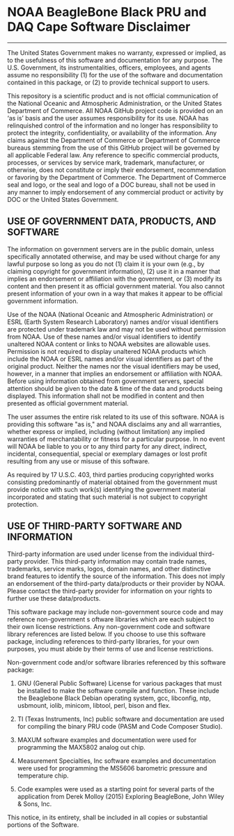 NOAA BeagleBone Black PRU and DAQ Cape Software Disclaimer
==========================================================
---
<p>The United States Government makes no warranty, expressed or implied, as to the usefulness of this 
software and documentation for any purpose. The U.S. Government, its instrumentalities, officers, 
employees, and agents assume no responsibility (1) for the use of the software and documentation contained 
in this package, or (2) to provide technical support to users.

This repository is a scientific product and is not official
communication of the National Oceanic and Atmospheric Administration,
or the United States Department of Commerce. All NOAA GitHub project
code is provided on an ‘as is’ basis and the user assumes
responsibility for its use. NOAA has relinquished control of the
information and no longer has responsibility to protect the
integrity, confidentiality, or availability of the information. Any
claims against the Department of Commerce or Department of Commerce
bureaus stemming from the use of this GitHub project will be governed
by all applicable Federal law. Any reference to specific commercial
products, processes, or services by service mark, trademark,
manufacturer, or otherwise, does not constitute or imply their
endorsement, recommendation or favoring by the Department of
Commerce. The Department of Commerce seal and logo, or the seal and
logo of a DOC bureau, shall not be used in any manner to imply
endorsement of any commercial product or activity by DOC or the
United States Government.

USE OF GOVERNMENT DATA, PRODUCTS, AND SOFTWARE
----------------------------------------------

<p>The information on government servers are in the public domain, unless specifically annotated 
otherwise, and may be used without charge for any lawful purpose so long as you do not (1) claim it 
is your own (e.g., by claiming copyright for government information), (2) use it in a manner that 
implies an endorsement or affiliation with the government, or (3) modify its content and then 
present it as official government material. You also cannot present information of your own in a 
way that makes it appear to be official government information.
<p>Use of the NOAA (National Oceanic and Atmospheric Administration) or ESRL (Earth System Research 
Laboratory) names and/or visual identifiers are protected under trademark law and may not be used 
without permission from NOAA. Use of these names and/or visual identifiers to identify unaltered 
NOAA content or links to NOAA websites are allowable uses. Permission is not required to display 
unaltered NOAA products which include the NOAA or ESRL names and/or visual identifiers as part of 
the original product. Neither the names nor the visual identifiers may be used, however, in a manner
that implies an endorsement or affiliation with NOAA. Before using information obtained from 
government servers, special attention should be given to the date & time of the data and products 
being displayed. This information shall not be modified in content and then presented as official 
government material.  
<p>The user assumes the entire risk related to its use of this software.  NOAA is providing this 
software "as is," and NOAA disclaims any and all warranties, whether express or implied, including 
(without limitation) any implied warranties of merchantability or fitness for a particular purpose. 
In no event will NOAA be liable to you or to any third party for any direct, indirect, incidental, 
consequential, special or exemplary damages or lost profit resulting from any use or misuse of this 
software.
<p>As required by 17 U.S.C. 403, third parties producing copyrighted works consisting predominantly of 
material obtained from the government must provide notice with such work(s) identifying the 
government material incorporated and stating that such material is not subject to copyright 
protection.

USE OF THIRD-PARTY SOFTWARE AND INFORMATION
-------------------------------------------

<p>Third-party information are used under license from the individual third-party provider. This 
third-party information may contain trade names, trademarks, service marks, logos, domain names, 
and other distinctive brand features to identify the source of the information. This does not imply 
an endorsement of the third-party data/products or their provider by NOAA.  Please contact the 
third-party provider for information on your rights to further use these data/products.  
<p>This software package may include non-government source code and may reference non-government s
oftware libraries which are each subject to their own license restrictions. Any non-government code 
and software library references are listed below.  If you choose to use this software package, 
including references to third-party libraries, for your own purposes, you must abide by their terms 
of use and license restrictions.
<p>Non-government code and/or software libraries referenced by this software package:

1. GNU (General Public Software) License for various packages that must be installed to make the 
software compile and function.  These include the Beaglebone Black Debian operating system, gcc, 
libconfig, ntp, usbmount, iolib, minicom, libtool, perl, bison and flex.

2. TI (Texas Instruments, Inc) public software and documentation are used for compiling the binary 
PRU code (PASM and Code Composer Studio).

3. MAXUM software examples and documentation were used for programming the MAX5802 analog out chip.

4. Measurement Specialties, Inc software examples and documentation were used for programming the 
MS5606 barometric pressure and temperature chip.

5. Code examples were used as a starting point for several parts of the application from Derek 
Molloy (2015) Exploring BeagleBone, John Wiley & Sons, Inc.

<p>This notice, in its entirety, shall be included in all copies or substantial portions of the 
Software.
